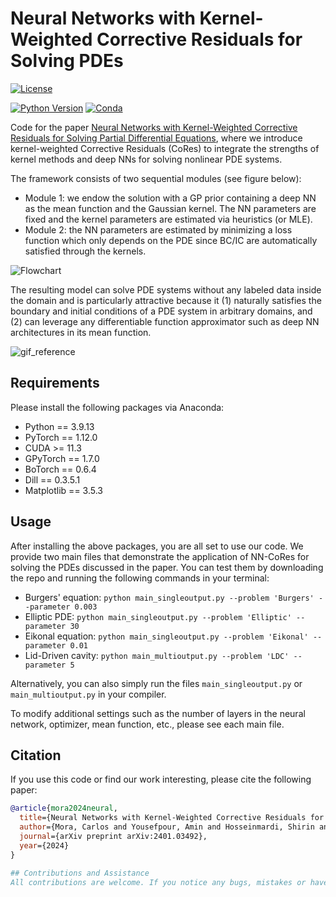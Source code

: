 # Neural Networks with Kernel-Weighted Corrective Residuals for Solving PDEs
[![License](https://img.shields.io/badge/license-MIT-green.svg)](LICENSE)

[![Python Version](https://img.shields.io/badge/python-3.9-blue.svg)](https://www.python.org/downloads/)
[![Conda](https://img.shields.io/conda/v/gpytorch/gpytorch.svg)](https://anaconda.org/gpytorch/gpytorch)

Code for the paper [Neural Networks with Kernel-Weighted Corrective Residuals for Solving Partial Differential Equations](https://arxiv.org/abs/2401.03492), where we introduce kernel-weighted Corrective Residuals (CoRes) to integrate the strengths of kernel methods and deep NNs for solving nonlinear PDE systems.

The framework consists of two sequential modules (see figure below):
- Module 1: we endow the solution with a GP prior containing a deep NN as the mean function and the Gaussian kernel. The NN parameters are fixed and the kernel parameters are estimated via heuristics (or MLE).
- Module 2: the NN parameters are estimated by minimizing a loss function which only depends on the PDE since BC/IC are automatically satisfied through the kernels.

![Flowchart](https://github.com/Bostanabad-Research-Group/GP-for-pde-solving/assets/102708675/f951e586-730d-401e-9658-582b457bd51c)

The resulting model can solve PDE systems without any labeled data inside the domain and is particularly attractive because it (1) naturally satisfies the boundary and initial conditions of a PDE system in arbitrary domains, and (2) can leverage any differentiable function approximator such as deep NN architectures in its mean function.

![gif_reference](https://github.com/Bostanabad-Research-Group/GP-for-pde-solving/assets/102708675/215358e1-0563-44d7-b69b-6db621ff4649)

## Requirements
Please install the following packages via Anaconda:
- Python == 3.9.13
- PyTorch == 1.12.0
- CUDA >= 11.3
- GPyTorch == 1.7.0
- BoTorch == 0.6.4
- Dill == 0.3.5.1
- Matplotlib == 3.5.3

## Usage
After installing the above packages, you are all set to use our code. We provide two main files that demonstrate the application of NN-CoRes for solving the PDEs discussed in the paper.
You can test them by downloading the repo and running the following commands in your terminal:
- Burgers' equation: `python main_singleoutput.py --problem 'Burgers' --parameter 0.003`
- Elliptic PDE: `python main_singleoutput.py --problem 'Elliptic' --parameter 30`
- Eikonal equation: `python main_singleoutput.py --problem 'Eikonal' --parameter 0.01`
- Lid-Driven cavity: `python main_multioutput.py --problem 'LDC' --parameter 5`

Alternatively, you can also simply run the files `main_singleoutput.py` or `main_multioutput.py` in your compiler.

To modify additional settings such as the number of layers in the neural network, optimizer, mean function, etc., please see each main file.

## Citation
If you use this code or find our work interesting, please cite the following paper:
```bibtex
@article{mora2024neural,
  title={Neural Networks with Kernel-Weighted Corrective Residuals for Solving Partial Differential Equations},
  author={Mora, Carlos and Yousefpour, Amin and Hosseinmardi, Shirin and Bostanabad, Ramin},
  journal={arXiv preprint arXiv:2401.03492},
  year={2024}
}

## Contributions and Assistance
All contributions are welcome. If you notice any bugs, mistakes or have any question about the documentation, please report them by opening an issue on our GitHub page. Please make sure to label the issue according to the specific module or feature related to the problem.
